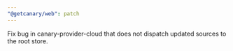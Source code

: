 ```yaml
---
"@getcanary/web": patch
---
```


Fix bug in canary-provider-cloud that does not dispatch updated sources to the root store.
